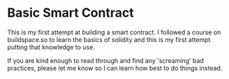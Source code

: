 # Basic Smart Contract

This is my first attempt at building a smart contract.
I followed a course on buildspace.so to learn the basics of solidity 
and this is my first attempt putting that knowledge to use.

If you are kind enough to read through and find any 'screaming' bad practices, 
please let me know so I can learn how best to do things instead. 